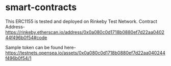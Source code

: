 # smart-contracts

This ERC1155 is tested and deployed on Rinkeby Test Network.
Contract Address- https://rinkeby.etherscan.io/address/0x0a080c0d1718b0880ef7d22aa040244f496b0f54#code

Sample token can be found here- https://testnets.opensea.io/assets/0x0a080c0d1718b0880ef7d22aa040244f496b0f54/1
